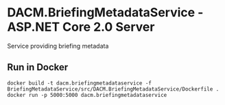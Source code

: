 # DACM.BriefingMetadataService - ASP.NET Core 2.0 Server

Service providing briefing metadata

## Run in Docker

```
docker build -t dacm.briefingmetadataservice -f BriefingMetadataService/src/DACM.BriefingMetadataService/Dockerfile .
docker run -p 5000:5000 dacm.briefingmetadataservice
```
